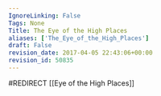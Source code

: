 ```yaml
---
IgnoreLinking: False
Tags: None
Title: The Eye of the High Places
aliases: ['The_Eye_of_the_High_Places']
draft: False
revision_date: 2017-04-05 22:43:06+00:00
revision_id: 50835
---
```


#REDIRECT [[Eye of the High Places]]